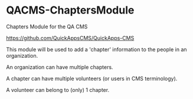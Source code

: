 QACMS-ChaptersModule
====================

Chapters Module for the QA CMS 

https://github.com/QuickAppsCMS/QuickApps-CMS

This module will be used to add a 'chapter' information to the people in an organization. 

An organization can have multiple chapters.

A chapter can have multiple volunteers (or users in CMS terminology).

A volunteer can belong to (only) 1 chapter.
